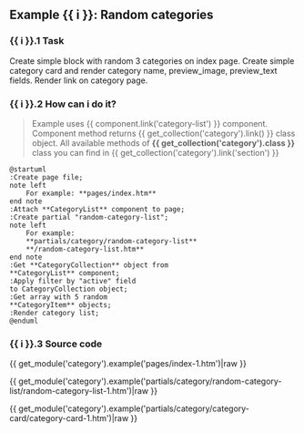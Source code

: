 ## Example {{ i }}: Random categories

### {{ i }}.1 Task

Create simple block with random 3 categories on index page.
Create simple category card and render category name, preview_image, preview_text fields.
Render link on category page.

### {{ i }}.2 How can i do it?

> Example uses {{ component.link('category-list') }} component.
Component method returns {{ get_collection('category').link() }} class object.
All available methods of **{{ get_collection('category').class }}** class you can find in {{ get_collection('category').link('section') }}

```plantuml
@startuml
:Create page file;
note left
    For example: **pages/index.htm**
end note
:Attach **CategoryList** component to page;
:Create partial "random-category-list";
note left
    For example:
    **partials/category/random-category-list**
    **/random-category-list.htm**
end note
:Get **CategoryCollection** object from
**CategoryList** component;
:Apply filter by "active" field
to CategoryCollection object;
:Get array with 5 random
**CategoryItem** objects;
:Render category list;
@enduml
```

### {{ i }}.3 Source code

{{ get_module('category').example('pages/index-1.htm')|raw }}

{{ get_module('category').example('partials/category/random-category-list/random-category-list-1.htm')|raw }}

{{ get_module('category').example('partials/category/category-card/category-card-1.htm')|raw }}
